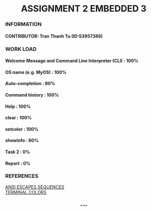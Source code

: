 <h1 align="center">ASSIGNMENT 2 EMBEDDED 3</h1>

### INFORMATION

#### CONTRIBUTOR: Tran Thanh Tu (ID:S3957386)

### WORK LOAD

#### Welcome Message and Command Line Interpreter (CLI) : 100%

#### OS name (e.g. MyOS) : 100%

#### Auto-completion : 80%

#### Command history : 100%

#### Help : 100%

#### clear : 100%

#### setcolor : 100%

#### showinfo : 60%

#### Task 2 : 0%

#### Report : 0%

### REFERENCES

[ANSI ESCAPES SEQUENCES](https://gist.github.com/fnky/458719343aabd01cfb17a3a4f7296797)<br/>
[TERMINAL COLORS](https://chrisyeh96.github.io/2020/03/28/terminal-colors.html)

<h3 align="center">---</h3>
